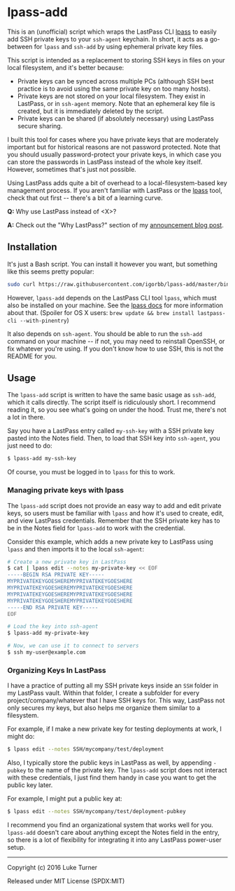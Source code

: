 # lpass-add

This is an (unofficial) script which wraps the LastPass CLI [lpass](https://github.com/lastpass/lastpass-cli) to easily add SSH private keys to your `ssh-agent` keychain. In short, it acts as a go-between for `lpass` and `ssh-add` by using ephemeral private key files.

This script is intended as a replacement to storing SSH keys in files on your local filesystem, and it's better because:

* Private keys can be synced across multiple PCs (although SSH best practice is to avoid using the same private key on too many hosts).
* Private keys are not stored on your local filesystem. They exist in LastPass, or in `ssh-agent` memory. Note that an ephemeral key file is created, but it is immediately deleted by the script.
* Private keys can be shared (if absolutely necessary) using LastPass secure sharing.

I built this tool for cases where you have private keys that are moderately important but for historical reasons are not password protected. Note that you should usually password-protect your private keys, in which case you can store the passwords in LastPass instead of the whole key itself. However, sometimes that's just not possible.

Using LastPass adds quite a bit of overhead to a local-filesystem-based key management process. If you aren't familiar with LastPass or the [lpass](https://github.com/lastpass/lastpass-cli) tool, check that out first -- there's a bit of a learning curve.

**Q:** Why use LastPass instead of \<X>?

**A:** Check out the "Why LastPass?" section of my [announcement blog post](http://blog.luketurner.org/announcing-lpass-add-and-lpass-env-ergonomically-get-secrets-out-of-lastpass).

## Installation

It's just a Bash script. You can install it however you want, but something like this seems pretty popular:

``` bash
sudo curl https://raw.githubusercontent.com/igorbb/lpass-add/master/bin/lpass-add -o /usr/local/bin/lpass-add && sudo chmod +x /usr/local/bin/lpass-add
```

However, `lpass-add` depends on the LastPass CLI tool `lpass`, which must also be installed on your machine. See the [lpass docs](https://github.com/lastpass/lastpass-cli) for more information about that. (Spoiler for OS X users: `brew update && brew install lastpass-cli --with-pinentry`) 

It also depends on `ssh-agent`. You should be able to run the `ssh-add` command on your machine -- if not, you may need to reinstall OpenSSH, or fix whatever you're using. If you don't know how to use SSH, this is not the README for you.

## Usage

The `lpass-add` script is written to have the same basic usage as `ssh-add`, which it calls directly. The script itself is ridiculously short. I recommend reading it, so you see what's going on under the hood. Trust me, there's not a lot in there.

Say you have a LastPass entry called `my-ssh-key` with a SSH private key pasted into the Notes field. Then, to load that SSH key into `ssh-agent`, you just need to do:

``` bash
$ lpass-add my-ssh-key
```

Of course, you must be logged in to `lpass` for this to work. 

### Managing private keys with lpass

The `lpass-add` script does not provide an easy way to add and edit private keys, so users must be familiar with `lpass` and how it's used to create, edit, and view LastPass credentials. Remember that the SSH private key has to be in the Notes field for `lpass-add` to work with the credential.

Consider this example, which adds a new private key to LastPass using `lpass` and then imports it to the local `ssh-agent`:

``` bash
# Create a new private key in LastPass
$ cat | lpass edit --notes my-private-key << EOF
-----BEGIN RSA PRIVATE KEY-----
MYPRIVATEKEYGOESHEREMYPRIVATEKEYGOESHERE
MYPRIVATEKEYGOESHEREMYPRIVATEKEYGOESHERE
MYPRIVATEKEYGOESHEREMYPRIVATEKEYGOESHERE
MYPRIVATEKEYGOESHEREMYPRIVATEKEYGOESHERE
-----END RSA PRIVATE KEY-----
EOF

# Load the key into ssh-agent
$ lpass-add my-private-key

# Now, we can use it to connect to servers
$ ssh my-user@example.com
```

### Organizing Keys In LastPass

I have a practice of putting all my SSH private keys inside an `SSH` folder in my LastPass vault. Within that folder, I create a subfolder for every project/company/whatever that I have SSH keys for. This way, LastPass not only secures my keys, but also helps me organize them similar to a filesystem.

For example, if I make a new private key for testing deployments at work, I might do:

``` bash
$ lpass edit --notes SSH/mycompany/test/deployment
```

Also, I typically store the public keys in LastPass as well, by appending `-pubkey` to the name of the private key. The `lpass-add` script does not interact with these credentials, I just find them handy in case you want to get the public key later.

For example, I might put a public key at:

``` bash
$ lpass edit --notes SSH/mycompany/test/deployment-pubkey
```

I recommend you find an organizational system that works well for you. `lpass-add` doesn't care about anything except the Notes field in the entry, so there is a lot of flexibility for integrating it into any LastPass power-user setup.


---

Copyright (c) 2016 Luke Turner

Released under MIT License (SPDX:MIT)

